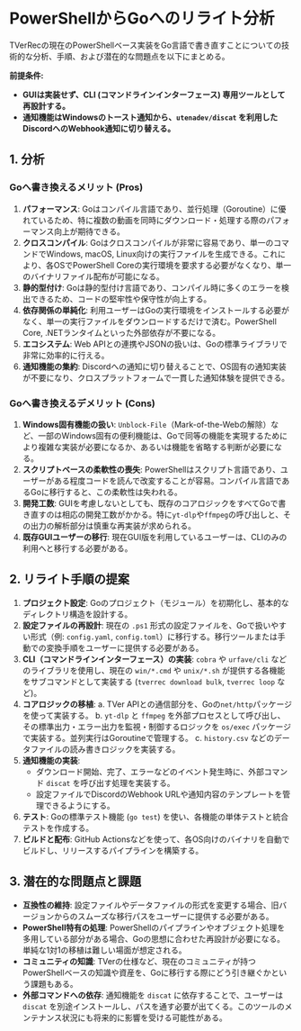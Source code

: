 # PowerShellからGoへのリライト分析

TVerRecの現在のPowerShellベース実装をGo言語で書き直すことについての技術的な分析、手順、および潜在的な問題点を以下にまとめる。

**前提条件:**
- **GUIは実装せず、CLI (コマンドラインインターフェース) 専用ツールとして再設計する。**
- **通知機能はWindowsのトースト通知から、`utenadev/discat` を利用したDiscordへのWebhook通知に切り替える。**

## 1. 分析

### Goへ書き換えるメリット (Pros)

1.  **パフォーマンス**: Goはコンパイル言語であり、並行処理（Goroutine）に優れているため、特に複数の動画を同時にダウンロード・処理する際のパフォーマンス向上が期待できる。
2.  **クロスコンパイル**: Goはクロスコンパイルが非常に容易であり、単一のコマンドでWindows, macOS, Linux向けの実行ファイルを生成できる。これにより、各OSでPowerShell Coreの実行環境を要求する必要がなくなり、単一のバイナリファイル配布が可能になる。
3.  **静的型付け**: Goは静的型付け言語であり、コンパイル時に多くのエラーを検出できるため、コードの堅牢性や保守性が向上する。
4.  **依存関係の単純化**: 利用ユーザーはGoの実行環境をインストールする必要がなく、単一の実行ファイルをダウンロードするだけで済む。PowerShell Core, .NETランタイムといった外部依存が不要になる。
5.  **エコシステム**: Web APIとの連携やJSONの扱いは、Goの標準ライブラリで非常に効率的に行える。
6.  **通知機能の集約**: Discordへの通知に切り替えることで、OS固有の通知実装が不要になり、クロスプラットフォームで一貫した通知体験を提供できる。

### Goへ書き換えるデメリット (Cons)

1.  **Windows固有機能の扱い**: `Unblock-File`（Mark-of-the-Webの解除）など、一部のWindows固有の便利機能は、Goで同等の機能を実現するためにより複雑な実装が必要になるか、あるいは機能を省略する判断が必要になる。
2.  **スクリプトベースの柔軟性の喪失**: PowerShellはスクリプト言語であり、ユーザーがある程度コードを読んで改変することが容易。コンパイル言語であるGoに移行すると、この柔軟性は失われる。
3.  **開発工数**: GUIを考慮しないとしても、既存のコアロジックをすべてGoで書き直すのは相応の開発工数がかかる。特に`yt-dlp`や`ffmpeg`の呼び出しと、その出力の解析部分は慎重な再実装が求められる。
4.  **既存GUIユーザーの移行**: 現在GUI版を利用しているユーザーは、CLIのみの利用へと移行する必要がある。

## 2. リライト手順の提案

1.  **プロジェクト設定**: Goのプロジェクト（モジュール）を初期化し、基本的なディレクトリ構造を設計する。
2.  **設定ファイルの再設計**: 現在の `.ps1` 形式の設定ファイルを、Goで扱いやすい形式（例: `config.yaml`, `config.toml`）に移行する。移行ツールまたは手動での変換手順をユーザーに提供する必要がある。
3.  **CLI（コマンドラインインターフェース）の実装**: `cobra` や `urfave/cli` などのライブラリを使用し、現在の `win/*.cmd` や `unix/*.sh` が提供する各機能をサブコマンドとして実装する (`tverrec download bulk`, `tverrec loop` など)。
4.  **コアロジックの移植**:
    a.  TVer APIとの通信部分を、Goの`net/http`パッケージを使って実装する。
    b.  `yt-dlp` と `ffmpeg` を外部プロセスとして呼び出し、その標準出力・エラー出力を監視・制御するロジックを `os/exec` パッケージで実装する。並列実行はGoroutineで管理する。
    c.  `history.csv` などのデータファイルの読み書きロジックを実装する。
5.  **通知機能の実装**:
    *   ダウンロード開始、完了、エラーなどのイベント発生時に、外部コマンド `discat` を呼び出す処理を実装する。
    *   設定ファイルでDiscordのWebhook URLや通知内容のテンプレートを管理できるようにする。
6.  **テスト**: Goの標準テスト機能 (`go test`) を使い、各機能の単体テストと統合テストを作成する。
7.  **ビルドと配布**: GitHub Actionsなどを使って、各OS向けのバイナリを自動でビルドし、リリースするパイプラインを構築する。

## 3. 潜在的な問題点と課題

-   **互換性の維持**: 設定ファイルやデータファイルの形式を変更する場合、旧バージョンからのスムーズな移行パスをユーザーに提供する必要がある。
-   **PowerShell特有の処理**: PowerShellのパイプラインやオブジェクト処理を多用している部分がある場合、Goの思想に合わせた再設計が必要になる。単純な1対1の移植は難しい場面が想定される。
-   **コミュニティの知識**: TVerの仕様など、現在のコミュニティが持つPowerShellベースの知識や資産を、Goに移行する際にどう引き継ぐかという課題もある。
-   **外部コマンドへの依存**: 通知機能を `discat` に依存することで、ユーザーは `discat` を別途インストールし、パスを通す必要が出てくる。このツールのメンテナンス状況にも将来的に影響を受ける可能性がある。
